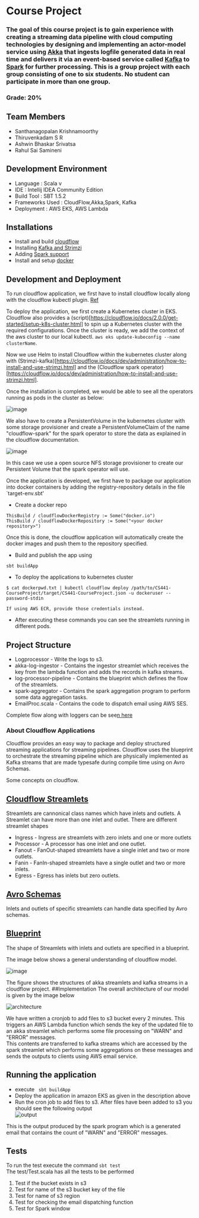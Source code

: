 # Course Project
### The goal of this course project is to gain experience with creating a streaming data pipeline with cloud computing technologies by designing and implementing an actor-model service using [Akka](https://akka.io/) that ingests logfile generated data in real time and delivers it via an event-based service called [Kafka](https://kafka.apache.org/) to [Spark](https://spark.apache.org/) for further processing. This is a group project with each group consisting of one to six students. No student can participate in more than one group.
### Grade: 20%

## Team Members
+ Santhanagopalan Krishnamoorthy
+ Thiruvenkadam S R
+ Ashwin Bhaskar Srivatsa
+ Rahul Sai Samineni

## Development Environment
+ Language : Scala v
+ IDE : Intellij IDEA Community Edition 
+ Build Tool : SBT 1.5.2
+ Frameworks Used : CloudFlow,Akka,Spark, Kafka
+ Deployment : AWS EKS, AWS Lambda

## Installations
+ Install and build [cloudflow](https://cloudflow.io/docs/dev/administration/installing-cloudflow.html)
+ Installing [Kafka and Strimzi](https://cloudflow.io/docs/dev/administration/how-to-install-and-use-strimzi.html)
+ Adding [Spark support](https://cloudflow.io/docs/dev/administration/installing-spark-operator.html)
+ Install and setup [docker](https://docs.docker.com/get-docker/)

## Development and Deployment

To run cloudflow application, we first have to install cloudflow locally along with the cloudflow kubectl plugin. [Ref](https://cloudflow.io/docs/dev/administration/installing-cloudflow.html)

To deploy the application, we first create a Kubernetes cluster in EKS. Cloudflow also provides a (script)[https://cloudflow.io/docs/2.0.0/get-started/setup-k8s-cluster.html] to spin up a Kubernetes cluster with the required configurations. Once the cluster is ready, we add the context of the aws cluster to our local kubectl. `aws eks update-kubeconfig --name clusterName`.

Now we use Helm to install Cloudflow within the kubernetes cluster along with (Strimzi-kafka)[https://cloudflow.io/docs/dev/administration/how-to-install-and-use-strimzi.html] and the (Cloudflow spark operator)[https://cloudflow.io/docs/dev/administration/how-to-install-and-use-strimzi.html].

Once the installation is completed, we would be able to see all the operators running as pods in the cluster as below:

![image](https://user-images.githubusercontent.com/33444577/144808247-c86d778f-48f8-43dc-8bd0-24811f3561f6.png)

We also have to create a PersistentVolume in the kubernetes cluster with some storage provisioner and create a PersistentVolumeClaim of the name "cloudflow-spark" for the spark operator to store the data as explained in the cloudflow documentation.

![image](https://user-images.githubusercontent.com/33444577/144808348-8bf418c9-2671-4b38-b270-78d70f973e49.png)

In this case we use a open source NFS storage provisioner to create our Persistent Volume that the spark operator will use.

Once the application is developed, we first have to package our application into docker containers by adding the registry-repository details in the file `target-env.sbt'

+ Create a docker repo
```
ThisBuild / cloudflowDockerRegistry := Some("docker.io")
ThisBuild / cloudflowDockerRepository := Some("<your docker repository>")
  ```
 Once this is done, the cloudflow application will automatically create the docker images and push them to the repository specified.

+ Build and publish the app using 
```
sbt buildApp
```

+ To deploy the applications to kubernetes cluster 
```
$ cat dockerpwd.txt | kubectl cloudflow deploy /path/to/CS441-CourseProject/target/CS441-CourseProject.json -u dockeruser --password-stdin

If using AWS ECR, provide those credentials instead.
```
+ After executing these commands you can see the streamlets running in different pods.

## Project Structure
+ Logprocessor - Write the logs to s3.
+ akka-log-ingestor - Contains the ingestor streamlet which receives the key from the lambda function and adds the records in kafka streams.
+ log-processor-pipeline - Contains the blueprint which defines the flow of the streamlets.
+ spark-aggregator - Contains the spark aggregation program to perform some data aggregation tasks.
+ EmailProc.scala - Contains the code to dispatch email using AWS SES.

Complete flow along with loggers can be see[n here](flow.md)

### About Cloudflow Applications

Cloudflow provides an easy way to package and deploy structured streaming applications for streaming pipelines. Cloudflow uses the blueprint to orchestrate the streaming pipeline which are physically implemented as Kafka streams that are made typesafe during compile time using on Avro Schemas.

Some concepts on cloudflow.

## [Cloudflow Streamlets](https://developer.lightbend.com/docs/cloudflow/current/streamlets.html)
Streamlets are cannonical class names which have inlets and outlets. A Streamlet can have more than one inlet and outlet.
There are different streamlet shapes
+ Ingress - Ingress are streamlets with zero inlets and one or more outlets
+ Processor - A processor has one inlet and one outlet.
+ Fanout - FanOut-shaped streamlets have a single inlet and two or more outlets.
+ Fanin - FanIn-shaped streamlets have a single outlet and two or more inlets.
+ Egress - Egress has inlets but zero outlets.

## [Avro Schemas]((https://developer.lightbend.com/docs/cloudflow/current/streamlets.html))
Inlets and outlets of specific streamlets can handle data specified by Avro schemas.

## [Blueprint](https://developer.lightbend.com/docs/cloudflow/current/streamlets.html)
The shape of Streamlets with inlets and outlets are specified in a blueprint.

The image below shows a general understanding of cloudflow model.

![image](./images/cloudflow_image.png)

The figure shows the structures of akka streamlets and kafka streams in a cloudflow project.
##Implementation
The overall architecture of our model is given by the image below

![architecture](./images/architecture.drawio.png) 

We have written a cronjob to add files to s3 bucket every 2 minutes. This triggers an AWS Lambda function which sends the key of the updated file to an akka streamlet which performs some file processing on "WARN" and "ERROR" messages.<br>
This contents are transferred to kafka streams which are accessed by the spark streamlet which performs some aggregations on these messages and sends the outputs to clients using AWS email service.

## Running the application
+ execute ``` sbt buildApp```
+ Deploy the application in amazon EKS as given in the description above
+ Run the cron job to add files to s3. After files have been added to s3 you should see the following output <br/>
![output](./images/output.jpg) <br>

This is the output produced by the spark program which is a generated email that contains the count of "WARN" and "ERROR" messages.

## Tests
To run the test execute the command `sbt test` <br>
The test/Test.scala has all the tests to be performed
1. Test if the bucket exists in s3
2. Test for name of the s3 bucket key of the file
3. Test for name of s3 region
4. Test for checking the email dispatching function
5. Test for Spark window











